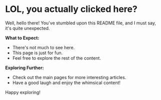 # LOL, you actually clicked here?

Well, hello there! You've stumbled upon this README file, and I must say, it's quite unexpected.

**What to Expect:**
- There's not much to see here.
- This page is just for fun.
- Feel free to explore the rest of the content.

**Exploring Further:**
- Check out the main pages for more interesting articles.
- Have a good laugh and enjoy the whimsical content!

Happy exploring!

